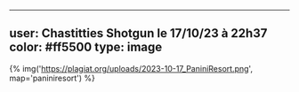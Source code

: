 ----
user: Chastitties Shotgun le 17/10/23 à 22h37
color: #ff5500
type: image
----

{% img('https://plagiat.org/uploads/2023-10-17_PaniniResort.png', map='paniniresort') %}

<map name="paniniresort">
<area shape="poly" coords="279,565,278,538,300,519,504,520,526,537,524,561,506,576,297,579" href="#" />
<area shape="circle" coords="655,253,13" href="plagiat.org/uploads/2023-10-17_PaniniResort.png" />
</map>
